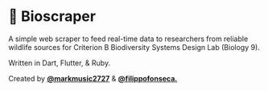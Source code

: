 # 🦈 Bioscraper

A simple web scraper to feed real-time data to researchers from reliable wildlife sources for Criterion B Biodiversity Systems Design Lab (Biology 9).

Written in Dart, Flutter, & Ruby.

Created by [**@markmusic2727**](https://www.twitter.com/markmusic2727) & [**@filippofonseca.**](https://https://www.twitter.com/FilippoFonseca)

